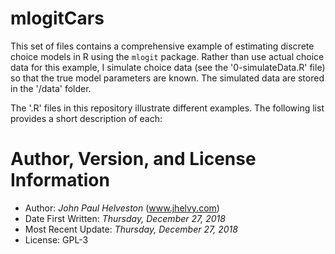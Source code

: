 # mlogitCars

This set of files contains a comprehensive example of estimating discrete choice models in R using the `mlogit` package. Rather than use actual choice data for this example, I simulate choice data (see the '0-simulateData.R' file) so that the true model parameters are known. The simulated data are stored in the '/data' folder.

The '.R' files in this repository illustrate different examples. The following list provides a short description of each:

# Author, Version, and License Information
- Author: *John Paul Helveston* (www.jhelvy.com)
- Date First Written: *Thursday, December 27, 2018*
- Most Recent Update: *Thursday, December 27, 2018*
- License: GPL-3
